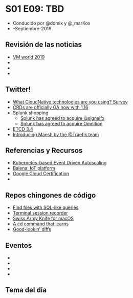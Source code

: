 # S01 E09: TBD

- Conducido por @domix y @_marKox
- -Septiembre-2019

<!---
## Contenido

- 00:00:00 - ¡Bienvenida al podcast!
- 00:02:00 - Revisión de las noticias
- 00:04:00 - Tema
--->

## Revisión de las noticias

* [VM world 2019](https://blog.kasten.io/posts/vmworld-2019-san-francisco-highlights/)
* []()
* []()
* []()

## Twitter!

* [What CloudNative technologies are you using? Survey](https://twitter.com/dankohn1/status/1168696344044871681)
* [CRDs are officially GA now with 1.16](https://twitter.com/the_sttts/status/1167002806961758211?s=21)
* Splunk shopping
    * [Splunk has agreed to acquire @signalfx](https://twitter.com/splunk/status/1164267179123937280)
    * [Splunk has agreed to acquire Omnition](https://twitter.com/splunk/status/1169220204796305409)
* [ETCD 3.4](https://twitter.com/etcdio/status/1169626982432116736)
* [Introducing Maesh by the @Traefik team](https://twitter.com/containous/status/1169235939895521282)

## Referencias y Recursos

* [Kubernetes-based Event Driven Autoscaling](https://github.com/kedacore/keda)
* [Balena: IoT platform](https://www.balena.io)
* [Google Cloud Certification](https://inthecloud.withgoogle.com/cloud-certification#!/#benefits)
* []()


## Repos chingones de código

* [Find files with SQL-like queries](https://github.com/jhspetersson/fselect)
* [Terminal session recorder](https://github.com/asciinema/asciinema)
* [Swiss Army Knife for macOS](https://github.com/rgcr/m-cli)
* [A cd command that learns](https://github.com/wting/autojump)
* [Good-lookin' diffs](https://github.com/so-fancy/diff-so-fancy)


## Eventos

* []()
* []()
* []()
* []()


## Tema del día

[]()
